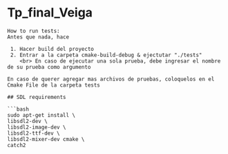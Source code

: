 # Tp_final_Veiga

```
How to run tests:
Antes que nada, hace

 1. Hacer build del proyecto
 2. Entrar a la carpeta cmake-build-debug & ejectutar "./tests" 
    <br> En caso de ejecutar una sola prueba, debe ingresar el nombre de su prueba como argumento

En caso de querer agregar mas archivos de pruebas, coloquelos en el Cmake File de la carpeta tests
```

```
## SDL requirements

```bash
sudo apt-get install \
libsdl2-dev \
libsdl2-image-dev \
libsdl2-ttf-dev \
libsdl2-mixer-dev cmake \
catch2
```
